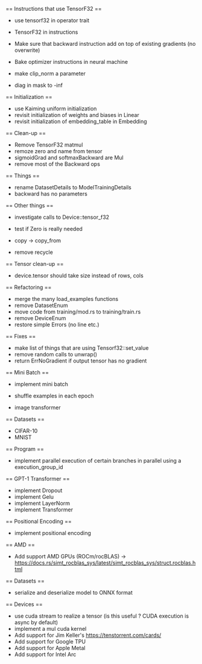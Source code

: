 == Instructions that use TensorF32 ==

- use tensorf32 in operator trait
- TensorF32 in instructions

- Make sure that backward instruction add on top of existing gradients (no overwrite)
- Bake optimizer instructions in neural machine
- make clip_norm a parameter
- diag in mask to -inf

== Initialization ==

- use Kaiming uniform initialization
- revisit initialization of weights and biases in Linear
- revisit initialization of embedding_table in Embedding

== Clean-up ==

- Remove TensorF32 matmul
- remoze zero and name from tensor
- sigmoidGrad and softmaxBackward are Mul
- remove most of the Backward ops

== Things ==

- rename DatasetDetails to ModelTrainingDetails
- backward has no parameters

== Other things ==

- investigate calls to Device::tensor_f32
- test if Zero is really needed

- copy -> copy_from
- remove recycle

== Tensor clean-up ==

- device.tensor should take size instead of rows, cols

== Refactoring ==

- merge the many load_examples functions
- remove DatasetEnum
- move code from training/mod.rs to training/train.rs
- remove DeviceEnum
- restore simple Errors (no line etc.)

== Fixes ==

- make list of things that are using Tensorf32::set_value
- remove random calls to unwrap()
- return ErrNoGradient if output tensor has no gradient

== Mini Batch ==

- implement mini batch
- shuffle examples in each epoch

- image transformer

== Datasets ==

- CIFAR-10
- MNIST

== Program ==

- implement parallel execution of certain branches in parallel using a execution_group_id


== GPT-1 Transformer ==

- implement Dropout
- implement Gelu
- implement LayerNorm
- implement Transformer

== Positional Encoding ==

- implement positional encoding

== AMD ==

- Add support AMD GPUs (ROCm/rocBLAS) -> https://docs.rs/simt_rocblas_sys/latest/simt_rocblas_sys/struct.rocblas.html

== Datasets ==

- serialize and deserialize model to ONNX format

== Devices ==

- use cuda stream to realize a tensor (is this useful ? CUDA execution is async by default)
- implement a mul cuda kernel
- Add support for Jim Keller's https://tenstorrent.com/cards/
- Add support for Google TPU
- Add support for Apple Metal
- Add support for Intel Arc

